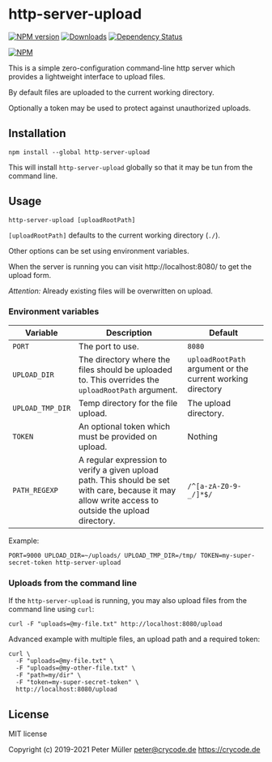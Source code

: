 # http-server-upload

[![NPM version](https://img.shields.io/npm/v/http-server-upload.svg)](https://www.npmjs.com/package/http-server-upload)
[![Downloads](https://img.shields.io/npm/dm/http-server-upload.svg)](https://www.npmjs.com/package/http-server-upload)
[![Dependency Status](https://img.shields.io/david/crycode-de/http-server-upload.svg)](https://david-dm.org/crycode-de/http-server-upload)

[![NPM](https://nodei.co/npm/http-server-upload.png?downloads=true)](https://nodei.co/npm/http-server-upload/)

This is a simple zero-configuration command-line http server which provides a lightweight interface to upload files.

By default files are uploaded to the current working directory.

Optionally a token may be used to protect against unauthorized uploads.


## Installation

```
npm install --global http-server-upload
```

This will install `http-server-upload` globally so that it may be tun from the command line.


## Usage

```
http-server-upload [uploadRootPath]
```

`[uploadRootPath]` defaults to the current working directory (`./`).

Other options can be set using environment variables.

When the server is running you can visit http://localhost:8080/ to get the upload form.

*Attention:* Already existing files will be overwritten on upload.


### Environment variables

| Variable | Description | Default |
|---|---|---|
| `PORT` | The port to use. | `8080` |
| `UPLOAD_DIR` | The directory where the files should be uploaded to. This overrides the `uploadRootPath` argument. | `uploadRootPath` argument or the current working directory |
| `UPLOAD_TMP_DIR` | Temp directory for the file upload. | The upload directory. |
| `TOKEN` | An optional token which must be provided on upload. | Nothing |
| `PATH_REGEXP` | A regular expression to verify a given upload path. This should be set with care, because it may allow write access to outside the upload directory. | `/^[a-zA-Z0-9-_/]*$/` |

Example:
```
PORT=9000 UPLOAD_DIR=~/uploads/ UPLOAD_TMP_DIR=/tmp/ TOKEN=my-super-secret-token http-server-upload
```


### Uploads from the command line

If the `http-server-upload` is running, you may also upload files from the command line using `curl`:
```
curl -F "uploads=@my-file.txt" http://localhost:8080/upload
```

Advanced example with multiple files, an upload path and a required token:
```
curl \
  -F "uploads=@my-file.txt" \
  -F "uploads=@my-other-file.txt" \
  -F "path=my/dir" \
  -F "token=my-super-secret-token" \
  http://localhost:8080/upload
```


## License

MIT license

Copyright (c) 2019-2021 Peter Müller <peter@crycode.de> https://crycode.de
